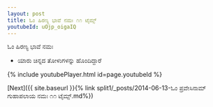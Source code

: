 ```yaml
---
layout: post
title: ಓಂ ಹಿರಣ್ಯ ಭಾವೆ ನಮಃ ೧೧ ಟೈಮ್ಸ್
youtubeId: uOjp_oigaIQ
---
```

 
 
 ಓಂ ಹಿರಣ್ಯ ಭಾವೆ ನಮಃ  
 
 -  ಯಾರು ಚಿನ್ನದ ತೋಳುಗಳನ್ನು ಹೊಂದಿದ್ದಾರೆ 
 
  
 
  
 
 
 
 
 
 


{% include youtubePlayer.html id=page.youtubeId %}
 
[Next]({{ site.baseurl }}{% link  split1/_posts/2014-06-13-ಓಂ ಪ್ರವೇಸಿನಾಮ್ ಗುಹಾಪಲಾಯ ನಮಃ ೧೧ ಟೈಮ್ಸ್.md%})
 
